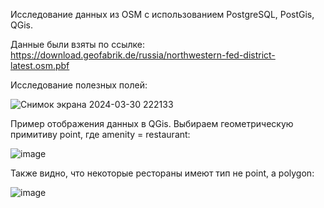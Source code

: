 Исследование данных из OSM с использованием PostgreSQL, PostGis, QGis.

Данные были взяты по ссылке: https://download.geofabrik.de/russia/northwestern-fed-district-latest.osm.pbf

Исследование полезных полей:

![Снимок экрана 2024-03-30 222133](https://github.com/citec-spbu/Spatial-Data-ETL/assets/57402279/bf4dcc8f-3e67-42a7-898b-bc712cb27970)

Пример отображения данных в QGis. Выбираем геометрическую примитиву point, где amenity = restaurant:

![image](https://github.com/citec-spbu/Spatial-Data-ETL/assets/57402279/6a5dc944-30cb-4f3a-82fd-6a52204f5e85)

Также видно, что некоторые рестораны имеют тип не point, а polygon:

![image](https://github.com/citec-spbu/Spatial-Data-ETL/assets/57402279/5e75a827-8c26-4480-bad5-7e8cffe2769d)

